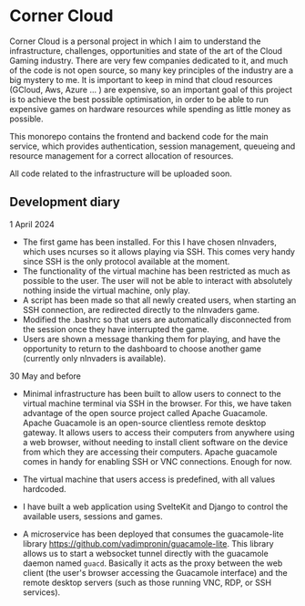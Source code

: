 ﻿# Corner Cloud

Corner Cloud is a personal project in which I aim to understand the infrastructure, challenges, opportunities and state of the art of the Cloud Gaming industry. There are very few companies dedicated to it, and much of the code is not open source, so many key principles of the industry are a big mystery to me. It is important to keep in mind that cloud resources (GCloud, Aws, Azure ... ) are expensive, so an important goal of this project is to achieve the best possible optimisation, in order to be able to run expensive games on hardware resources while spending as little money as possible.

This monorepo contains the frontend and backend code for the main service, which provides authentication, session management, queueing and resource management for a correct allocation of resources. 

All code related to the infrastructure will be uploaded soon.

## Development diary

1 April 2024

- The first game has been installed. For this I have chosen nInvaders, which uses ncurses so it allows playing via SSH. This comes very handy since SSH is the only protocol available at the moment.
- The functionality of the virtual machine has been restricted as much as possible to the user. The user will not be able to interact with absolutely nothing inside the virtual machine, only play.
- A script has been made so that all newly created users, when starting an SSH connection, are redirected directly to the nInvaders game.
- Modified the .bashrc so that users are automatically disconnected from the session once they have interrupted the game.
- Users are shown a message thanking them for playing, and have the opportunity to return to the dashboard to choose another game (currently only nInvaders is available).

30 May and before

- Minimal infrastructure has been built to allow users to connect to the virtual machine terminal via SSH in the browser. For this, we have taken advantage of the open source project called Apache Guacamole. 
Apache Guacamole is an open-source clientless remote desktop gateway. It allows users to access their computers from anywhere using a web browser, without needing to install client software on the device from which they are accessing their computers. Apache guacamole comes in handy for enabling SSH or VNC connections. Enough for now.

- The virtual machine that users access is predefined, with all values hardcoded.

- I have built a web application using SvelteKit and Django to control the available users, sessions and games. 

- A microservice has been deployed that consumes the guacamole-lite library https://github.com/vadimpronin/guacamole-lite. This library allows us to start a websocket tunnel directly with the guacamole daemon named `guacd`. Basically it acts as the proxy between the web client (the user's browser accessing the Guacamole interface) and the remote desktop servers (such as those running VNC, RDP, or SSH services). 




